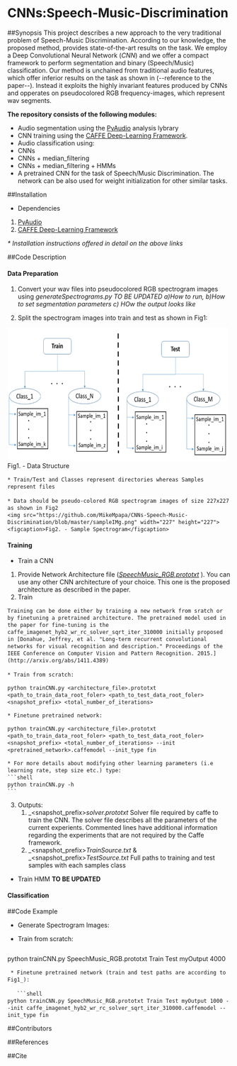 # CNNs:Speech-Music-Discrimination

##Synopsis
This project describes a new approach to the very traditional problem of Speech-Music Discrimination. According to our knowledge, the proposed method, provides state-of-the-art results on the task. We employ a Deep Convolutional Neural Network (_CNN_) and we offer a compact framework to perform segmentation and binary (Speech/Music) classification. Our method is unchained from traditional audio features, which offer inferior results on the task as shown in (--reference to the paper--). Instead it exploits the highly invariant features produced by CNNs and opperates on pseudocolored RGB frequency-images, which represent wav segments. 

**The repository consists of the following modules:**
 * Audio segmentation using the [PyAudio](https://github.com/tyiannak/pyAudioAnalysis.git) analysis lybrary
 * CNN training using the [CAFFE Deep-Learning Framework](https://github.com/BVLC/caffe).  
 * Audio classification using: 
  * CNNs
  * CNNs + median_filtering 
  * CNNs + median_filtering + HMMs
 * A pretrained CNN for the task of Speech/Music Discrimination. The network can be also used for weight initialization for other similar tasks. 

##Installation
- Dependencies
 1. [PyAudio](https://github.com/tyiannak/pyAudioAnalysis.git) 
 2. [CAFFE Deep-Learning Framework](http://caffe.berkeleyvision.org/installation.html)
 
_* Installation instructions offered in detail on the above links_

##Code Description

#### **Data Preparation**
   1. Convert your wav files into pseudocolored RGB spectrogram images using _generateSpectrograms.py_
      _TO BE UPDATED a)How to run, b)How to set segmentation parameters c) HOw the output looks like_

   2. Split the spectrogram images into train and test as shown in Fig1:
 
   <img src="https://github.com/MikeMpapa/CNNs-Speech-Music-Discrimination/blob/master/train-test.PNG" width="500" height="300">
   <figcaption>Fig1. - Data Structure</figcaption>

    * Train/Test and Classes represent directories whereas Samples represent files
     
    * Data should be pseudo-colored RGB spectrogram images of size 227x227 as shown in Fig2
    <img src="https://github.com/MikeMpapa/CNNs-Speech-Music-Discrimination/blob/master/sampleIMg.png" width="227" height="227">
    <figcaption>Fig2. - Sample Spectrogram</figcaption>
  
#### **Training** 

  * Train a CNN
  
  1. Provide Network Architecture file ([_SpeechMusic\_RGB.prototxt_](https://github.com/MikeMpapa/CNNs-Speech-Music-Discrimination/blob/master/SpeechMusic_RGB.prototxt) ).
     You can use any other CNN architecture of your choice. This one is the proposed architecture as described in the paper. 
  2. Train
 
    Training can be done either by training a new network from sratch or by finetuning a pretrained architecture. The pretrained model used in the paper for fine-tuning is the caffe_imagenet_hyb2_wr_rc_solver_sqrt_iter_310000 initially proposed in [Donahue, Jeffrey, et al. "Long-term recurrent convolutional networks for visual recognition and description." Proceedings of the IEEE Conference on Computer Vision and Pattern Recognition. 2015.](http://arxiv.org/abs/1411.4389)

    * Train from scratch:
   ```shell
python trainCNN.py <architecture_file>.prototxt <path_to_train_data_root_foler> <path_to_test_data_root_foler> <snapshot_prefix> <total_number_of_iterations>
``` 
    * Finetune pretrained network:
   ```shell
python trainCNN.py <architecture_file>.prototxt <path_to_train_data_root_foler> <path_to_test_data_root_foler> <snapshot_prefix> <total_number_of_iterations> --init <pretrained_network>.caffemodel --init_type fin
``` 
    * For more details about modifying other learning parameters (i.e learning rate, step size etc.) type:
    ```shell 
    python trainCNN.py -h
    ``` 
  3. Outputs:
     1. _\<snapshot_prefix\>_solver.prototxt_
         Solver file required by caffe to train the CNN. The solver file describes all the parameters of the current experients. Commented lines have additional information regarding the experiments that are not required by the Caffe framework.
     2. _\<snapshot_prefix\>_TrainSource.txt_ & _\<snapshot_prefix\>_TestSource.txt_
         Full paths to training and test samples with each samples class
     
  * Train HMM
     **TO BE UPDATED**

####  **Classification**

##Code Example
 * Generate Spectrogram Images:
 * Train from scratch:
 
   ```shell
python trainCNN.py SpeechMusic_RGB.prototxt Train Test myOutput 4000
```
 * Finetune pretrained network (train and test paths are according to Fig1_):
 
   ```shell
python trainCNN.py SpeechMusic_RGB.prototxt Train Test myOutput 1000 --init caffe_imagenet_hyb2_wr_rc_solver_sqrt_iter_310000.caffemodel --init_type fin
``` 

##Contributors

##References


##Cite
